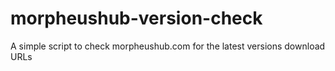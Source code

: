 # morpheushub-version-check
A simple script to check morpheushub.com for the latest versions download URLs
